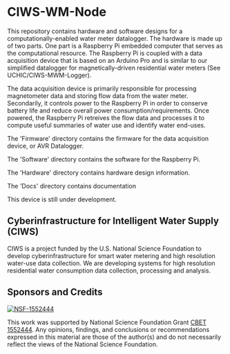 # CIWS-WM-Node

This repository contains hardware and software designs for a computationally-enabled water meter datalogger. The hardware is made up of two parts. One part is a Raspberry Pi embedded computer that serves as the computational resource. The Raspberry Pi is coupled with a data acquisition device that is based on an Arduino Pro and is similar to our simplified datalogger for magnetically-driven residential water meters (See UCHIC/CIWS-MWM-Logger).

The data acquisition device is primarily responsible for processing magnetometer data and storing flow data from the water meter. Secondarily, it controls power to the Raspberry Pi in order to conserve battery life and reduce overall power consumption/requirements. Once powered, the Raspberry Pi retreives the flow data and processes it to compute useful summaries of water use and identify water end-uses.

The 'Firmware' directory contains the firmware for the data acquisition device, or AVR Datalogger.

The 'Software' directory contains the software for the Raspberry Pi.

The 'Hardware' directory contains hardware design information.

The 'Docs' directory contains documentation

This device is still under development.

## Cyberinfrastructure for Intelligent Water Supply (CIWS) 

CIWS is a project funded by the U.S. National Science Foundation to develop cyberinfrastructure for smart water metering and high resolution water-use data collection. We are developing systems for high resolution residential water consumption data collection, processing and analysis.

## Sponsors and Credits
[![NSF-1552444](https://img.shields.io/badge/NSF-1552444-blue.svg)](https://nsf.gov/awardsearch/showAward?AWD_ID=1552444)

This work was supported by National Science Foundation Grant [CBET 1552444](https://www.nsf.gov/awardsearch/showAward?AWD_ID=1552444). Any opinions, findings, and conclusions or recommendations expressed in this material are those of the author(s) and do not necessarily reflect the views of the National Science Foundation.

